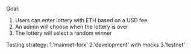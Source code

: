 
Goal:

1. Users can enter lottery with ETH based on a USD fee 
2. An admin will choose when the lottery is over
3. The lottery will select a random winner

Testing strategy:
1.'mainnet-fork'
2.'development' with mocks
3.'testnet'

